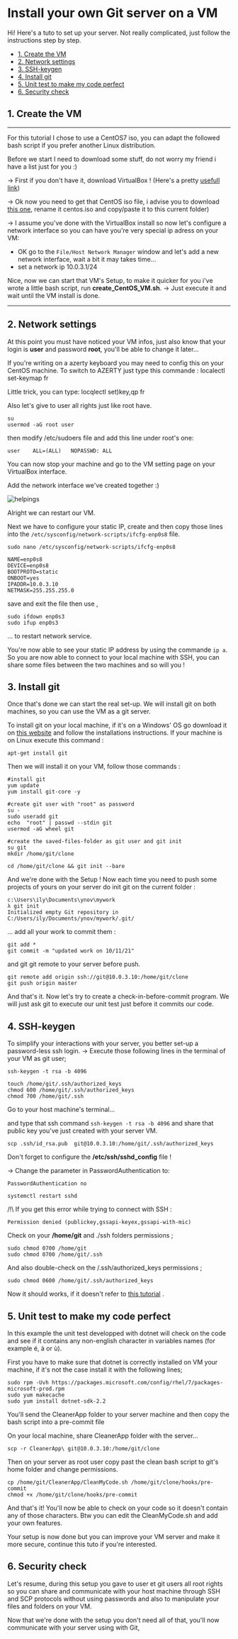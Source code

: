 
# Install your own Git server on a VM


Hi! Here's  a tuto to set up your server. Not really complicated, just follow the instructions step by step.

  - [1. Create the VM](#1-create-the-vm)
  - [2. Network settings](#2-network-settings)
  - [3. SSH-keygen](#3-ssh-keygen)
  - [4. Install git](#4-install-git)
  - [5. Unit test to make my code perfect](#5-unit-test-to-make-my-code-perfect)
  - [6. Security check](#6-security-check)

## 1. Create the VM

---

For this tutorial I chose to use a CentOS7 iso, you can adapt the followed bash script if you prefer another Linux distribution.

Before we start I need to download some stuff, do not worry my friend i have a list just for you :)

-> First if you don't have it, download VirtualBox ! (Here's a pretty [usefull link](https://www.virtualbox.org/wiki/Downloads))

-> Ok now you need to get that CentOS iso file, i advise you to download  [this one](https://www.centos.org/download/), rename it centos.iso and copy/paste it to this current folder)

-> I assume you've done with the VirtualBox install so now let's configure a network interface so you can have you're very special ip adress on your VM:
-  OK go to the `File/Host Network Manager`  window and let's add a new network interface, wait a bit it may takes time...
- set a network ip 10.0.3.1/24


Nice, now we can start that VM's Setup, to make it quicker for you i've wrote a little bash script, run **create_CentOS_VM.sh**.
-> Just execute it and wait until the VM install is done. 

---
## 2. Network settings

At this point you must have noticed your VM infos, just also know that your login is **user** and password **root**, you'll be able to change it later...

If you're writing on a azerty keyboard you may need to config this on your CentOS machine.
To switch to AZERTY just type this commande :
localectl set-keymap fr

Little trick, you can type:
locqlectl set)key,qp fr

Also let's give to user all rights just like root have.

    su
    usermod -aG root user
then modify /etc/sudoers file and add this line under root's one:

    user	ALL=(ALL)	NOPASSWD: ALL

You can now stop your machine and go to the VM setting page on your VirtualBox interface.

Add the network interface we've created together :)

![helpings](https://cdn.discordapp.com/attachments/889061317321838627/905803252736622632/unknown.png)

Alright we can restart our VM.

Next we have to configure your static IP, create and then copy those lines into the `/etc/sysconfig/network-scripts/ifcfg-enp0s8` file.

```
sudo nano /etc/sysconfig/network-scripts/ifcfg-enp0s8
```
```
NAME=enp0s8
DEVICE=enp0s8
BOOTPROTO=static
ONBOOT=yes
IPADDR=10.0.3.10
NETMASK=255.255.255.0
```
save and exit the file then use ,
```
sudo ifdown enp0s3
sudo ifup enp0s3
```
... to restart network service.

You're now able to see your static IP address by using the commande `ip a`.
So you are now able to connect to your local machine with SSH, you can share some files between the two machines and so will you !

## 3. Install git

Once that's done we can start the real set-up.
We will install git on both machines, so you can use the VM as a git server.

To install git on your local machine, if it's on a Windows' OS go download it on [this website](https://git-scm.com/download/win) and follow the installations instructions. 
If your machine is on Linux execute this command :

    apt-get install git

Then we will install it on your VM, follow those commands :
```
#install git
yum update
yum install git-core -y

#create git user with "root" as password
su -
sudo useradd git
echo  "root" | passwd --stdin git
usermod -aG wheel git

#create the saved-files-folder as git user and git init
su git
mkdir /home/git/clone

cd /home/git/clone && git init --bare
```

And we're done with the Setup !
Now each time you need to push some projects of yours on your server do 
init git on the current folder :

```
c:\Users\ily\Documents\ynov\mywork
λ git init
Initialized empty Git repository in C:/Users/ily/Documents/ynov/mywork/.git/
```
... add all your work to commit them :

    git add *
    git commit -m "updated work on 10/11/21"

and git git remote to your server before push.

    git remote add origin ssh://git@10.0.3.10:/home/git/clone
    git push origin master
And that's it.
Now let's try to create a check-in-before-commit program.
We will just ask git to execute our unit test just before it commits our code.

## 4. SSH-keygen

To simplify your interactions with your server, you better set-up a password-less ssh login. 
-> Execute those following lines in the terminal of your VM as git user;

```
ssh-keygen -t rsa -b 4096

touch /home/git/.ssh/authorized_keys
chmod 600 /home/git/.ssh/authorized_keys
chmod 700 /home/git/.ssh
```
Go to your host machine's terminal...

and type that ssh command `ssh-keygen -t rsa -b 4096` and share that public key you've just created with your server VM.

```
scp .ssh/id_rsa.pub  git@10.0.3.10:/home/git/.ssh/authorized_keys

```
Don't forget to configure the **/etc/ssh/sshd_config** file !

-> Change the parameter in PasswordAuthentication to:

    PasswordAuthentication no
```
systemctl restart sshd
```
/!\ If you get this error while trying to connect with SSH : 

```output
Permission denied (publickey,gssapi-keyex,gssapi-with-mic)
``` 

Check on your **/home/git** and ./ssh folders permissions ; 

    sudo chmod 0700 /home/git
    sudo chmod 0700 /home/git/.ssh

And also double-check on the /.ssh/authorized_keys permissions ;

    sudo chmod 0600 /home/git/.ssh/authorized_keys

Now it should works, if it doesn't refer to [this tutorial](https://phoenixnap.com/kb/ssh-permission-denied-publickey) .


## 5. Unit test to make my code perfect

In this example the unit test developped with dotnet will check on the code and see if it contains any non-english character in variables names (for example é, à or ù).

First you have to make sure that dotnet is correctly installed on VM your machine, if it's not the case install it with the following lines;

    sudo rpm -Uvh https://packages.microsoft.com/config/rhel/7/packages-microsoft-prod.rpm
    sudo yum makecache
    sudo yum install dotnet-sdk-2.2



You'll send the CleanerApp folder to your server machine and then copy the bash script into a pre-commit file

On your local machine, share CleanerApp folder with the server...

    scp -r CleanerApp\ git@10.0.3.10:/home/git/clone

Then on your server as root user copy past the clean bash script to git's home folder and change permissions.

    cp /home/git/CleanerApp/CleanMyCode.sh /home/git/clone/hooks/pre-commit
    chmod +x /home/git/clone/hooks/pre-commit

And that's it! You'll now be able to check on your code so it doesn't contain any of those characters. Btw you can edit the CleanMyCode.sh and add your own features.

Your setup is now done but you can improve your VM server and make it more secure, continue this tuto if you're interested.

## 6. Security check

Let's resume, during this setup you gave to user et git users all root rights so you can share and communicate with your host machine through SSH and SCP protocols without using passwords and also to manipulate your files and folders on your VM. 

Now that we're done with the setup you don't need all of that, you'll now communicate with your server using with Git,
